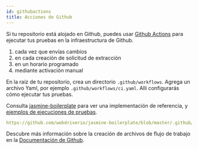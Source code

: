 ```yaml
---
id: githubactions
title: Acciones de Github
---
```


Si tu repositorio está alojado en Github, puedes usar [Github Actions](https://docs.github.com/en/actions) para ejecutar tus pruebas en la infraestructura de Github.

1. cada vez que envías cambios
2. en cada creación de solicitud de extracción
3. en un horario programado
4. mediante activación manual

En la raíz de tu repositorio, crea un directorio `.github/workflows`. Agrega un archivo Yaml, por ejemplo `.github/workflows/ci.yaml`. Allí configurarás cómo ejecutar tus pruebas.

Consulta [jasmine-boilerplate](https://github.com/webdriverio/jasmine-boilerplate/blob/master/.github/workflows/ci.yaml) para ver una implementación de referencia, y [ejemplos de ejecuciones de pruebas](https://github.com/webdriverio/jasmine-boilerplate/actions?query=workflow%3ACI).

```yaml reference
https://github.com/webdriverio/jasmine-boilerplate/blob/master/.github/workflows/ci.yaml
```

Descubre más información sobre la creación de archivos de flujo de trabajo en la [Documentación de Github](https://docs.github.com/en/actions/managing-workflow-runs-and-deployments/managing-workflow-runs/manually-running-a-workflow?tool=cli).